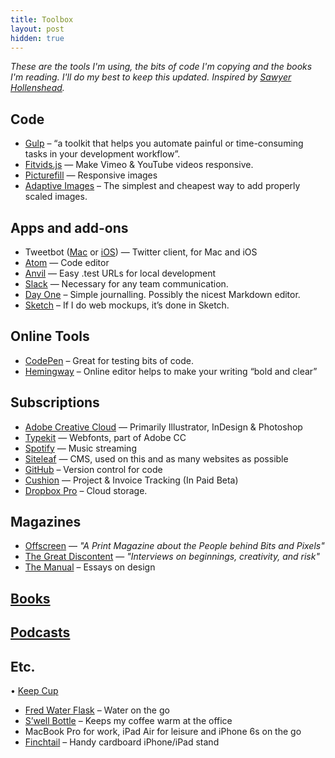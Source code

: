 ```yaml
---
title: Toolbox
layout: post
hidden: true
---
```


*These are the tools I'm using, the bits of code I'm copying and the books I'm reading. I'll do my best to keep this updated. Inspired by [Sawyer Hollenshead](http://sawyerhollenshead.com/writing/the-toolbox/).*

## Code
* [Gulp](http://gulpjs.com) – “a toolkit that helps you automate painful or time-consuming tasks in your development workflow”.
* [Fitvids.js](http://fitvidsjs.com) — Make Vimeo & YouTube videos responsive.
* [Picturefill](http://scottjehl.github.io/picturefill/) — Responsive images
* [Adaptive Images](http://adaptive-images.com/) – The simplest and cheapest way to add properly scaled images.

## Apps and add-ons
* Tweetbot ([Mac](https://tapbots.com/software/tweetbot/mac/) or [iOS](http://tapbots.com/software/tweetbot/)) — Twitter client, for Mac and iOS
* [Atom](https://atom.io) — Code editor
* [Anvil](http://anvilformac.com) — Easy .test URLs for local development
* [Slack](http://www.slackhq.com) — Necessary for any team communication.
* [Day One](http://dayoneapp.com) – Simple journalling. Possibly the nicest Markdown editor.
* [Sketch](http://bohemiancoding.com/sketch/) – If I do web mockups, it’s done in Sketch.

## Online Tools
* [CodePen](http://codepen.io) – Great for testing bits of code.
* [Hemingway](http://www.hemingwayapp.com) – Online editor helps to make your writing “bold and clear”

## Subscriptions
* [Adobe Creative Cloud](http://www.adobe.com/ca/creativecloud.html) — Primarily Illustrator, InDesign & Photoshop
* [Typekit](https://typekit.com) — Webfonts, part of Adobe CC
* [Spotify](https://www.spotify.com) — Music streaming
* [Siteleaf](http://siteleaf.com) — CMS, used on this and as many websites as possible
* [GitHub](https://github.com/) – Version control for code
* [Cushion](http://cushionapp.com) — Project & Invoice Tracking (In Paid Beta)
* [Dropbox Pro](https://db.tt/5ymsqSB) – Cloud storage.

## Magazines
* [Offscreen](http://www.offscreenmag.com) — *"A Print Magazine about the People behind Bits and Pixels"*
* [The Great Discontent](http://thegreatdiscontent.com) — *"Interviews on beginnings, creativity, and risk"*
* [The Manual](https://themanual.org/read) – Essays on design

## [Books](/library/)

## [Podcasts](/podcasts/)

## Etc.
• [Keep Cup](https://ca.keepcup.com/shop?by_features=421&p=1)
* [Fred Water Flask](https://www.kickstarter.com/projects/745592332/the-fred-water-flask-more-water-less-sugar) – Water on the go
* [S’well Bottle](http://www.swellbottle.com/product/bpa-free-thermo-vacuum-insulated-water-bottle-stone-collection-moonstone/) – Keeps my coffee warm at the office
* MacBook Pro for work, iPad Air for leisure and iPhone 6s on the go
* [Finchtail](http://finchtail.com/) – Handy cardboard iPhone/iPad stand
